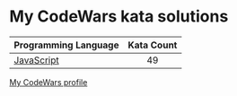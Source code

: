 # My CodeWars kata solutions

|    Programming Language  |    Kata Count  | 
|----------|:-------------:|
| [JavaScript](https://github.com/nikitapozdeev/programming-problems/tree/master/codewars/javascript) | 49 |

[My CodeWars profile](https://www.codewars.com/users/crabn3bula)
